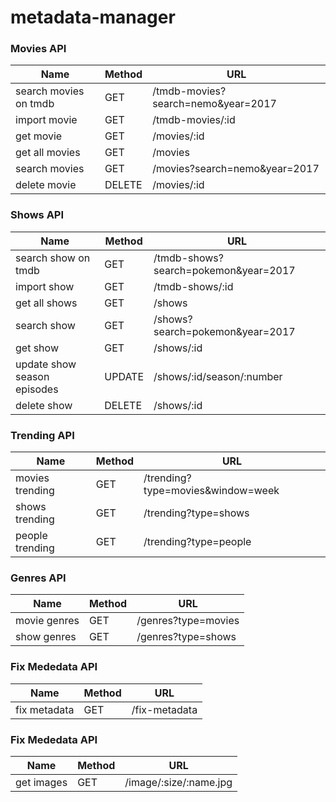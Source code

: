 # metadata-manager

### Movies API
Name | Method | URL
--- | --- | --- | 
search movies on tmdb | GET | /tmdb-movies?search=nemo&year=2017
import movie | GET | /tmdb-movies/:id
get movie | GET | /movies/:id
get all movies | GET | /movies
search movies | GET | /movies?search=nemo&year=2017
delete movie | DELETE | /movies/:id

### Shows API
Name | Method | URL
--- | --- | --- |
search show on tmdb | GET | /tmdb-shows?search=pokemon&year=2017
import show | GET | /tmdb-shows/:id
get all shows | GET | /shows
search show | GET | /shows?search=pokemon&year=2017
get show | GET | /shows/:id
update show season episodes | UPDATE | /shows/:id/season/:number
delete show | DELETE | /shows/:id

### Trending API
Name | Method | URL
--- | --- | --- | 
movies trending| GET | /trending?type=movies&window=week
shows trending| GET | /trending?type=shows
people trending| GET | /trending?type=people


### Genres API
Name | Method | URL
--- | --- | --- | 
movie genres| GET | /genres?type=movies
show genres| GET | /genres?type=shows

### Fix Mededata API
Name | Method | URL
--- | --- | --- | 
fix metadata | GET | /fix-metadata

### Fix Mededata API
Name | Method | URL
--- | --- | --- | 
get images | GET | /image/:size/:name.jpg

